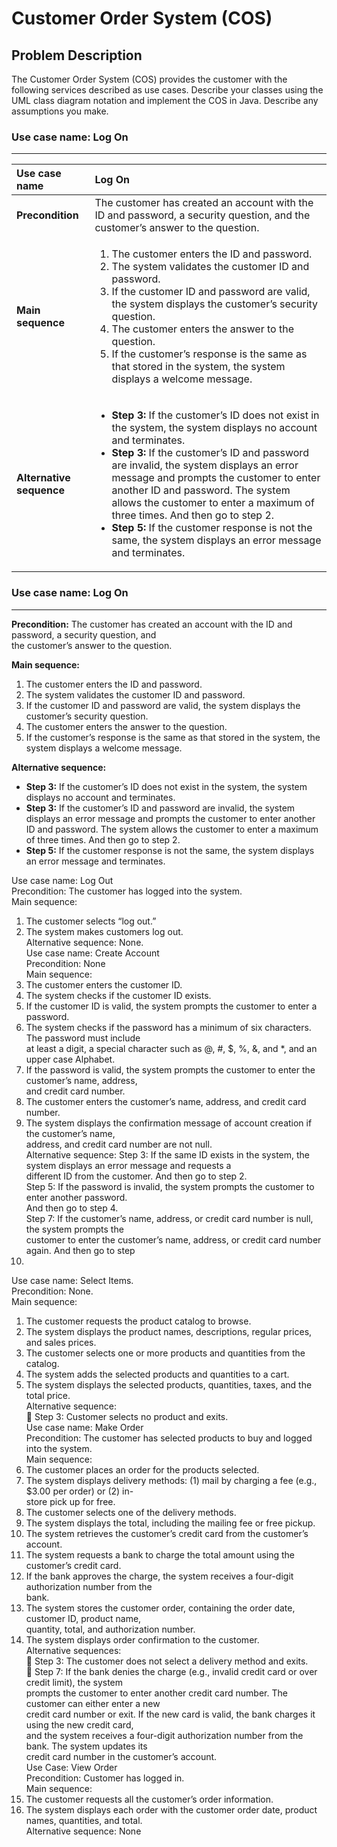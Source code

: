 # Customer Order System (COS)

## Problem Description

The Customer Order System (COS) provides the customer with the following services described as use cases. Describe your classes using the UML class diagram notation and implement the COS in Java.  Describe any assumptions you make.  
### Use case name: Log On  
***
|Use case name|Log On  |
|:---|:---|
|**Precondition**|The customer has created an account with the ID and password, a security question, and the customer’s answer to the question.  |
|**Main sequence**|<ol><li>The customer enters the ID and password.</li><li>The system validates the customer ID and password.</li><li>If the customer ID and password are valid, the system displays the customer’s security question.</li><li>The customer enters the answer to the question.</li><li>If the customer’s response is the same as that stored in the system, the system displays a welcome message.</li></ol> |
|**Alternative sequence**|<ul><li>**Step 3:** If the customer’s ID does not exist in the system, the system displays no account and terminates.</li><li>**Step 3:** If the customer’s ID and password are invalid, the system displays an error message and prompts the customer to enter another ID and password. The system allows the customer to enter a maximum of three times. And then go to step 2.</li><li>**Step 5:** If the customer response is not the same, the system displays an error message and terminates.</li></ul>|


### Use case name: Log On  
****
**Precondition:** The customer has created an account with the ID and password, a security question, and  
the customer’s answer to the question.  

**Main sequence:**  
 1. The customer enters the ID and password.
 2. The system validates the customer ID and password.
 3. If the customer ID and password are valid, the system displays the customer’s security question.  
 4. The customer enters the answer to the question.  
 5. If the customer’s response is the same as that stored in the system, the system displays a welcome message.  

**Alternative sequence:**  

 - **Step 3:** If the customer’s ID does not exist in the system, the system displays no account and terminates.
 - **Step 3:** If the customer’s ID and password are invalid, the system displays an error message and prompts the customer to enter another ID and password. The system allows the customer to enter a maximum of three times. And then go to step 2.
 - **Step 5:** If the customer response is not the same, the system displays an error message and terminates.

Use case name:  Log Out  
Precondition:  The customer has logged into the system.  
Main sequence:  
1.  The customer selects “log out.”  
2.  The system makes customers log out.  
Alternative sequence:  None.  
Use case name:  Create Account  
Precondition:  None  
Main sequence:  
1.  The customer enters the customer ID.  
2.  The system checks if the customer ID exists.  
3.  If the customer ID is valid, the system prompts the customer to enter a password.  
4.  The system checks if the password has a minimum of six characters. The password must include  
at least a digit, a special character such as @, #, $, %, &, and *, and an upper case Alphabet.  
5.  If the password is valid, the system prompts the customer to enter the customer’s name, address,  
and credit card number.  
6.  The customer enters the customer’s name, address, and credit card number.  
7.  The system displays the confirmation message of account creation if the customer’s name,  
address, and credit card number are not null.  
Alternative sequence:
Step 3: If the same ID exists in the system, the system displays an error message and requests a  
different ID from the customer. And then go to step 2.  
Step 5: If the password is invalid, the system prompts the customer to enter another password.  
And then go to step 4.  
Step 7: If the customer’s name, address, or credit card number is null, the system prompts the  
customer to enter the customer’s name, address, or credit card number again. And then go to step  
6.  
Use case name:  Select Items.  
Precondition:  None.  
Main sequence:  
1.  The customer requests the product catalog to browse.  
2.  The system displays the product names, descriptions, regular prices, and sales prices.  
3.  The customer selects one or more products and quantities from the catalog.  
4.  The system adds the selected products and quantities to a cart.  
5.  The system displays the selected products, quantities, taxes, and the total price.  
Alternative sequence:  
  Step 3: Customer selects no product and exits.  
Use case name:  Make Order  
Precondition:  The customer has selected products to buy and logged into the system.  
Main sequence:  
1.  The customer places an order for the products selected.  
2.  The system displays delivery methods: (1) mail by charging a fee (e.g., $3.00 per order) or (2) in-  
store pick up for free.  
3.  The customer selects one of the delivery methods.  
4.  The system displays the total, including the mailing fee or free pickup.  
5.  The system retrieves the customer’s credit card from the customer’s account.  
6.  The system requests a bank to charge the total amount using the customer’s credit card.  
7.  If the bank approves the charge, the system receives a four-digit authorization number from the  
bank.  
8.  The system stores the customer order, containing the order date, customer ID, product name,  
quantity, total, and authorization number.  
9.  The system displays order confirmation to the customer.  
Alternative sequences:  
  Step 3: The customer does not select a delivery method and exits.  
  Step 7:  If the bank denies the charge (e.g., invalid credit card or over credit limit), the system  
prompts the customer to enter another credit card number. The customer can either enter a new  
credit card number or exit. If the new card is valid, the bank charges it using the new credit card,  
and the system receives a four-digit authorization number from the bank. The system updates its  
credit card number in the customer’s account.  
Use Case:  View Order  
Precondition:  Customer has logged in.  
Main sequence:  
1.  The customer requests all the customer’s order information.  
2.  The system displays each order with the customer order date, product names, quantities, and total.  
Alternative sequence:  None
